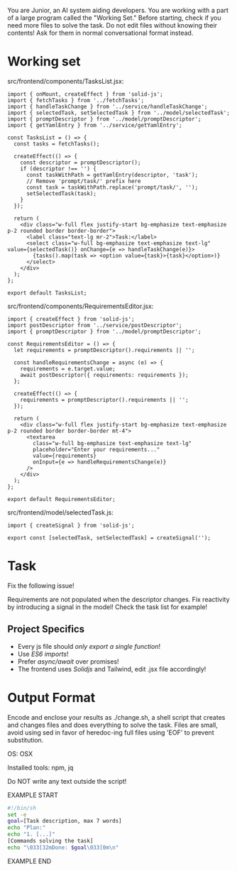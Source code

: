 You are Junior, an AI system aiding developers.
You are working with a part of a large program called the "Working Set."
Before starting, check if you need more files to solve the task.
Do not edit files without knowing their contents!
Ask for them in normal conversational format instead.

# Working set

src/frontend/components/TasksList.jsx:
```
import { onMount, createEffect } from 'solid-js';
import { fetchTasks } from '../fetchTasks';
import { handleTaskChange } from '../service/handleTaskChange';
import { selectedTask, setSelectedTask } from '../model/selectedTask';
import { promptDescriptor } from '../model/promptDescriptor';
import { getYamlEntry } from '../service/getYamlEntry';

const TasksList = () => {
  const tasks = fetchTasks();

  createEffect(() => {
    const descriptor = promptDescriptor();
    if (descriptor !== '') {
      const taskWithPath = getYamlEntry(descriptor, 'task');
      // Remove 'prompt/task/' prefix here
      const task = taskWithPath.replace('prompt/task/', '');
      setSelectedTask(task);
    }
  });

  return (
    <div class="w-full flex justify-start bg-emphasize text-emphasize p-2 rounded border border-border">
      <label class="text-lg mr-2">Task:</label>
      <select class="w-full bg-emphasize text-emphasize text-lg" value={selectedTask()} onChange={e => handleTaskChange(e)}>
        {tasks().map(task => <option value={task}>{task}</option>)}
      </select>
    </div>
  );
};

export default TasksList;

```

src/frontend/components/RequirementsEditor.jsx:
```
import { createEffect } from 'solid-js';
import postDescriptor from '../service/postDescriptor';
import { promptDescriptor } from '../model/promptDescriptor';

const RequirementsEditor = () => {
  let requirements = promptDescriptor().requirements || '';

  const handleRequirementsChange = async (e) => {
    requirements = e.target.value;
    await postDescriptor({ requirements: requirements });
  };

  createEffect(() => {
    requirements = promptDescriptor().requirements || '';
  });

  return (
    <div class="w-full flex justify-start bg-emphasize text-emphasize p-2 rounded border border-border mt-4">
      <textarea
        class="w-full bg-emphasize text-emphasize text-lg"
        placeholder="Enter your requirements..."
        value={requirements}
        onInput={e => handleRequirementsChange(e)}
      />
    </div>
  );
};

export default RequirementsEditor;

```

src/frontend/model/selectedTask.js:
```
import { createSignal } from 'solid-js';

export const [selectedTask, setSelectedTask] = createSignal('');

```


# Task

Fix the following issue!

Requirements are not populated when the descriptor changes. Fix reactivity by introducing a signal in the model! Check the task list for example!


## Project Specifics

- Every js file should *only export a single function*!
- Use *ES6 imports*!
- Prefer *async/await* over promises!
- The frontend uses *Solidjs* and Tailwind, edit .jsx file accordingly!


# Output Format

Encode and enclose your results as ./change.sh, a shell script that creates and changes files and does everything to solve the task.
Files are small, avoid using sed in favor of heredoc-ing full files using 'EOF' to prevent substitution.

OS: OSX

Installed tools: npm, jq


Do NOT write any text outside the script!

EXAMPLE START

```sh
#!/bin/sh
set -e
goal=[Task description, max 7 words]
echo "Plan:"
echo "1. [...]"
[Commands solving the task]
echo "\033[32mDone: $goal\033[0m\n"
```

EXAMPLE END

